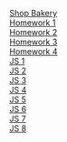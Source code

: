 [Shop Bakery](https://yaroslavnovak.github.io/-/shop-bakery/)<br>
[Homework 1](https://yaroslavnovak.github.io/-/genius-homework-1/)<br>
[Homework 2](https://yaroslavnovak.github.io/-/genius-homework-2/)<br>
[Homework 3](https://yaroslavnovak.github.io/-/genius-homework-3/)<br>
[Homework 4](https://yaroslavnovak.github.io/-/genius-homework-4/)<br>
[JS 1](https://yaroslavnovak.github.io/-/HomeWork/Lesson_2/js/script.js)<br>
[JS 2](https://yaroslavnovak.github.io/-/HomeWork/Lesson_3/js/script.js)<br>
[JS 3](https://yaroslavnovak.github.io/-/HomeWork/Lesson_4/js/script.js)<br>
[JS 4](https://yaroslavnovak.github.io/-/HomeWork/Lesson_5/js/script.js)<br>
[JS 5](https://yaroslavnovak.github.io/-/HomeWork/Lesson_6/js/script.js)<br>
[JS 6](https://yaroslavnovak.github.io/-/HomeWork/Lesson_7/js/script.js)<br>
[JS 7](https://yaroslavnovak.github.io/-/HomeWork/Lesson_8/js/script.js)<br>
[JS 8](https://yaroslavnovak.github.io/-/HomeWork/Lesson_9/js/script.js)<br>
